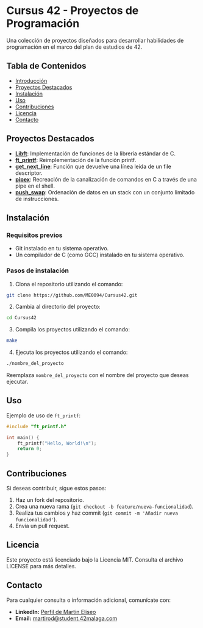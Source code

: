 # Cursus 42 - Proyectos de Programación

Una colección de proyectos diseñados para desarrollar habilidades de programación en el marco del plan de estudios de 42.

## Tabla de Contenidos

- [Introducción](#introducción)
- [Proyectos Destacados](#proyectos-destacados)
- [Instalación](#instalación)
- [Uso](#uso)
- [Contribuciones](#contribuciones)
- [Licencia](#licencia)
- [Contacto](#contacto)

## Proyectos Destacados

- **[Libft](https://github.com/ME0094/Cursus42/tree/master/Libft)**: Implementación de funciones de la librería estándar de C.
- **[ft_printf](https://github.com/ME0094/Cursus42/tree/master/ft_printf)**: Reimplementación de la función printf.
- **[get_next_line](https://github.com/ME0094/Cursus42/tree/master/get_next_line)**: Función que devuelve una línea leída de un file descriptor.
- **[pipex](https://github.com/ME0094/Cursus42/tree/master/pipex)**: Recreación de la canalización de comandos en C a través de una pipe en el shell.
- **[push_swap](https://github.com/ME0094/Cursus42/tree/master/push_swap)**: Ordenación de datos en un stack con un conjunto limitado de instrucciones.

## Instalación

### Requisitos previos

* Git instalado en tu sistema operativo.
* Un compilador de C (como GCC) instalado en tu sistema operativo.

### Pasos de instalación

1. Clona el repositorio utilizando el comando:
```bash
git clone https://github.com/ME0094/Cursus42.git
```
2. Cambia al directorio del proyecto:
```bash
cd Cursus42
```
3. Compila los proyectos utilizando el comando:
```bash
make
```
4. Ejecuta los proyectos utilizando el comando:
```bash
./nombre_del_proyecto
```
Reemplaza `nombre_del_proyecto` con el nombre del proyecto que deseas ejecutar.

## Uso

Ejemplo de uso de `ft_printf`:

```c
#include "ft_printf.h"

int main() {
    ft_printf("Hello, World!\n");
    return 0;
}
```

## Contribuciones

Si deseas contribuir, sigue estos pasos:

1. Haz un fork del repositorio.
2. Crea una nueva rama (`git checkout -b feature/nueva-funcionalidad`).
3. Realiza tus cambios y haz commit (`git commit -m 'Añadir nueva funcionalidad'`).
4. Envía un pull request.

## Licencia

Este proyecto está licenciado bajo la Licencia MIT. Consulta el archivo LICENSE para más detalles.

## Contacto
Para cualquier consulta o información adicional, comunícate con:

- **LinkedIn:** [Perfil de Martin Eliseo](https://www.linkedin.com/in/martin-eliseo/)
- **Email:** martirod@student.42malaga.com
